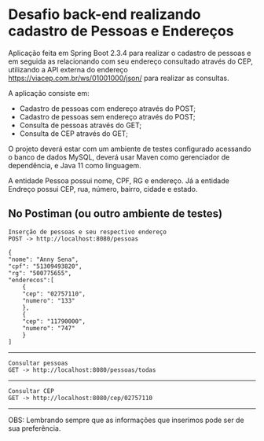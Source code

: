 # Desafio back-end realizando cadastro de Pessoas e Endereços

Aplicação feita em Spring Boot 2.3.4 para realizar o cadastro de pessoas e em seguida as relacionando com seu endereço consultado através do CEP, utilizando a API externa do endereço https://viacep.com.br/ws/01001000/json/ para realizar as consultas.

A aplicação consiste em:
- Cadastro de pessoas com endereço através do POST;
- Cadastro de pessoas sem endereço através do POST;
- Consulta de pessoas através do GET;
- Consulta de CEP através do GET;

O projeto deverá estar com um ambiente de testes configurado acessando o banco de dados MySQL, deverá usar Maven como gerenciador de dependência, e Java 11 como linguagem.

A entidade Pessoa possui nome, CPF, RG e endereço. Já a entidade Endreço possui CEP, rua, número, bairro, cidade e estado.

   No Postiman (ou outro ambiente de testes)
---
    Inserção de pessoas e seu respectivo endereço
    POST -> http://localhost:8080/pessoas
    
    {
    "nome": "Anny Sena",
    "cpf": "51309493820",
    "rg": "500775655", 
    "enderecos":[
        {
        "cep": "02757110",
        "numero": "133"
        },
        {
        "cep": "11790000",
        "numero": "747"
        }
    ] 
---
    Consultar pessoas
    GET -> http://localhost:8080/pessoas/todas
   
---
    Consultar CEP
    GET -> http://localhost:8080/cep/02757110
---

OBS: Lembrando sempre que as informações que inserimos pode ser de sua preferência. 
